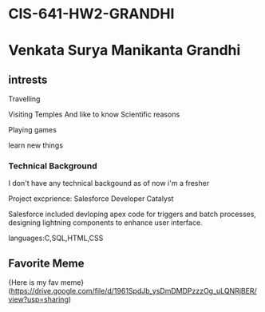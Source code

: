 # CIS-641-HW2-GRANDHI
# Venkata Surya Manikanta Grandhi
## intrests
 Travelling 

 Visiting Temples And like to know Scientific reasons

 Playing games

 learn new things

### Technical Background
I don't have any technical backgound as of now i'm a fresher

Project excprience: Salesforce Developer Catalyst

Salesforce included devloping apex code for triggers and batch processes, designing lightning components to enhance user interface.

languages:C,SQL,HTML,CSS

## Favorite Meme
{Here is my fav meme}(https://drive.google.com/file/d/1961SpdJb_ysDmDMDPzzzOg_uLQNRjBER/view?usp=sharing)

